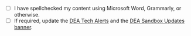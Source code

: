 <!-- Confirm each item by changing '[ ]' to '[x]' (if applicable). -->

* [ ] I have spellchecked my content using Microsoft Word, Grammarly, or otherwise.
* [ ] If required, update the [DEA Tech Alerts][TechAlerts] and the [DEA Sandbox Updates banner][SandboxUpdatesBanner].

[TechAlerts]: https://github.com/GeoscienceAustralia/dea-knowledge-hub/tree/main/docs/tech-alerts
[SandboxUpdatesBanner]: https://bitbucket.org/geoscienceaustralia/datakube-apps/src/64c28bbf3d0e019d8940547a22f78b9bfd58d739/clusters/dea-sandbox/sandbox.yaml
